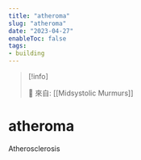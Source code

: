 ```yaml
---
title: "atheroma"
slug: "atheroma"
date: "2023-04-27"
enableToc: false
tags:
- building
---
```


> [!info]
>
> 🌱 來自: [[Midsystolic Murmurs]]

# atheroma

Atherosclerosis

